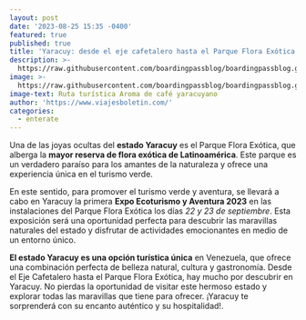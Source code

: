 ```yaml
---
layout: post
date: '2023-08-25 15:35 -0400'
featured: true
published: true
title: 'Yaracuy: desde el eje cafetalero hasta el Parque Flora Exótica'
description: >-
  https://raw.githubusercontent.com/boardingpassblog/boardingpassblog.github.io/main/assets/images/caf%C3%A9_bp.jpg
image: >-
  https://raw.githubusercontent.com/boardingpassblog/boardingpassblog.github.io/main/assets/images/caf%C3%A9_bp.jpg
image-text: Ruta turística Aroma de café yaracuyano
author: 'https://www.viajesboletin.com/'
categories:
  - enterate
---
```

Una de las joyas ocultas del **estado Yaracuy** es el Parque Flora Exótica, que alberga la **mayor reserva de flora exótica de Latinoamérica**. Este parque es un verdadero paraíso para los amantes de la naturaleza y ofrece una experiencia única en el turismo verde.

En este sentido, para promover el turismo verde y aventura, se llevará a cabo en Yaracuy la primera **Expo Ecoturismo y Aventura 2023** en las instalaciones del Parque Flora Exótica los días _22 y 23 de septiembre_. Esta exposición será una oportunidad perfecta para descubrir las maravillas naturales del estado y disfrutar de actividades emocionantes en medio de un entorno único.

**El estado Yaracuy es una opción turística única** en Venezuela, que ofrece una combinación perfecta de belleza natural, cultura y gastronomía. Desde el Eje Cafetalero hasta el Parque Flora Exótica, hay mucho por descubrir en Yaracuy. No pierdas la oportunidad de visitar este hermoso estado y explorar todas las maravillas que tiene para ofrecer. ¡Yaracuy te sorprenderá con su encanto auténtico y su hospitalidad!. 

